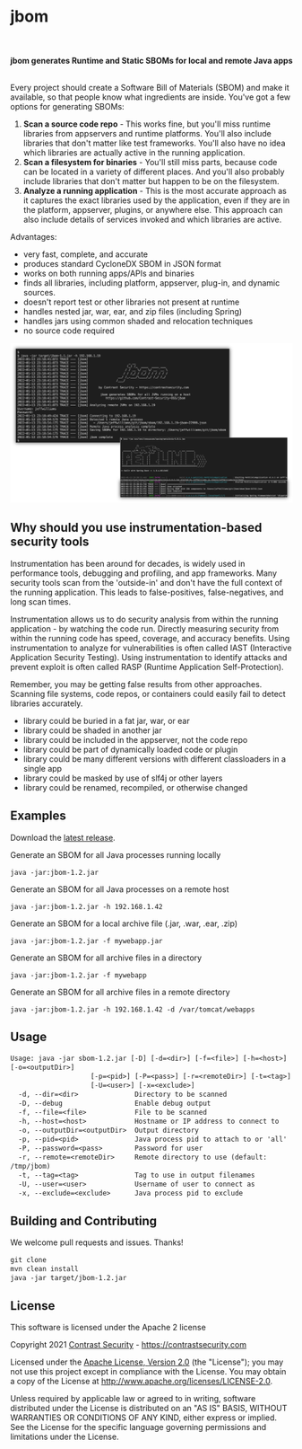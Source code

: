 # jbom

<p align="center"><b>
<br>
<br>
jbom generates Runtime and Static SBOMs for local and remote Java apps
<br>
<br>
</b></p>

Every project should create a Software Bill of Materials (SBOM) and make it available, so that people know what ingredients are inside.  You've got a few options for generating SBOMs:

1) __Scan a source code repo__ - This works fine, but you'll miss runtime libraries from appservers and runtime platforms. You'll also include libraries that don't matter like test frameworks.  You'll also have no idea which libraries are actually active in the running application.
2) __Scan a filesystem for binaries__ - You'll still miss parts, because code can be located in a variety of different places. And you'll also probably include libraries that don't matter but happen to be on the filesystem.
3) __Analyze a running application__ - This is the most accurate approach as it captures the exact libraries used by the application, even if they are in the platform, appserver, plugins, or anywhere else. This approach can also include details of services invoked and which libraries are active.

Advantages:
* very fast, complete, and accurate
* produces standard CycloneDX SBOM in JSON format
* works on both running apps/APIs and binaries
* finds all libraries, including platform, appserver, plug-in, and dynamic sources.
* doesn't report test or other libraries not present at runtime
* handles nested jar, war, ear, and zip files (including Spring)
* handles jars using common shaded and relocation techniques
* no source code required

![jbom-screenshot](https://github.com/Contrast-Security-OSS/jbom/blob/main/resources/jbom-screenshot.png?raw=true)


## Why should you use instrumentation-based security tools

Instrumentation has been around for decades, is widely used in performance tools, debugging and profiling, and app frameworks. Many security tools scan from the 'outside-in' and don't have the full context of the running application.  This leads to false-positives, false-negatives, and long scan times.

Instrumentation allows us to do security analysis from within the running application - by watching the code run.  Directly measuring security from within the running code has speed, coverage, and accuracy benefits.  Using instrumentation to analyze for vulnerabilities is often called IAST (Interactive Application Security Testing). Using instrumentation to identify attacks and prevent exploit is often called RASP (Runtime Application Self-Protection).

Remember, you may be getting false results from other approaches. Scanning file systems, code repos, or containers could easily fail to detect libraries accurately.

* library could be buried in a fat jar, war, or ear
* library could be shaded in another jar
* library could be included in the appserver, not the code repo
* library could be part of dynamically loaded code or plugin
* library could be many different versions with different classloaders in a single app
* library could be masked by use of slf4j or other layers
* library could be renamed, recompiled, or otherwise changed



## Examples

Download the [latest release](https://github.com/Contrast-Security-OSS/jbom/releases/latest).

Generate an SBOM for all Java processes running locally
  ```shell
  java -jar:jbom-1.2.jar
  ```
  
Generate an SBOM for all Java processes on a remote host
  ```shell
  java -jar:jbom-1.2.jar -h 192.168.1.42
  ```
  
Generate an SBOM for a local archive file (.jar, .war, .ear, .zip)
  ```shell
  java -jar:jbom-1.2.jar -f mywebapp.jar
  ```

Generate an SBOM for all archive files in a directory
  ```shell
  java -jar:jbom-1.2.jar -f mywebapp
  ```
  
Generate an SBOM for all archive files in a remote directory
  ```shell
  java -jar:jbom-1.2.jar -h 192.168.1.42 -d /var/tomcat/webapps
  ```



## Usage

```
Usage: java -jar sbom-1.2.jar [-D] [-d=<dir>] [-f=<file>] [-h=<host>] [-o=<outputDir>]
                    [-p=<pid>] [-P=<pass>] [-r=<remoteDir>] [-t=<tag>]
                    [-U=<user>] [-x=<exclude>]
  -d, --dir=<dir>              Directory to be scanned
  -D, --debug                  Enable debug output
  -f, --file=<file>            File to be scanned
  -h, --host=<host>            Hostname or IP address to connect to
  -o, --outputDir=<outputDir>  Output directory
  -p, --pid=<pid>              Java process pid to attach to or 'all'
  -P, --password=<pass>        Password for user
  -r, --remote=<remoteDir>     Remote directory to use (default: /tmp/jbom)
  -t, --tag=<tag>              Tag to use in output filenames
  -U, --user=<user>            Username of user to connect as
  -x, --exclude=<exclude>      Java process pid to exclude
   ``` 



## Building and Contributing

We welcome pull requests and issues. Thanks!

   ```shell
   git clone 
   mvn clean install
   java -jar target/jbom-1.2.jar
   ``` 


## License

This software is licensed under the Apache 2 license

Copyright 2021 [Contrast Security](https://contrastsecurity.com) - https://contrastsecurity.com

Licensed under the [Apache License, Version 2.0](http://www.apache.org/licenses/LICENSE-2.0) (the "License"); you may not use this project except in compliance with the License. You may obtain a copy of the License at http://www.apache.org/licenses/LICENSE-2.0.

Unless required by applicable law or agreed to in writing, software distributed under the License is distributed on an "AS IS" BASIS, WITHOUT WARRANTIES OR CONDITIONS OF ANY KIND, either express or implied. See the License for the specific language governing permissions and limitations under the License.
